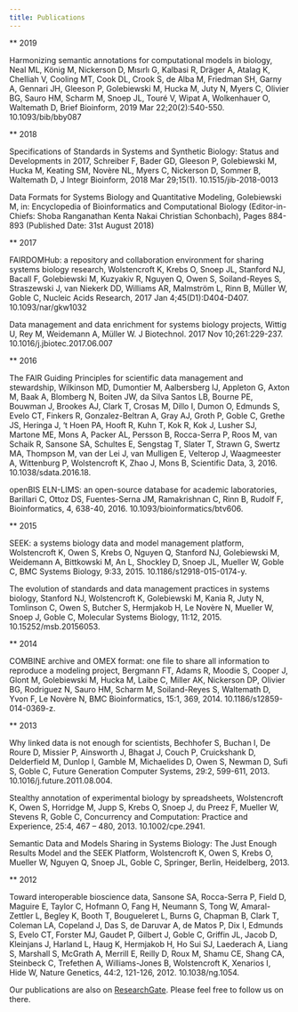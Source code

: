 ```yaml
---
title: Publications
---
```



** 2019

Harmonizing semantic annotations for computational models in biology, Neal ML, König M, Nickerson D, Mısırlı G, Kalbasi R, Dräger A, Atalag K, Chelliah V, Cooling MT, Cook DL, Crook S, de Alba M, Friedman SH, Garny A, Gennari JH, Gleeson P, Golebiewski M, Hucka M, Juty N, Myers C, Olivier BG, Sauro HM, Scharm M, Snoep JL, Touré V, Wipat A, Wolkenhauer O, Waltemath D, Brief Bioinform, 2019 Mar 22;20(2):540-550. 10.1093/bib/bby087

** 2018

Specifications of Standards in Systems and Synthetic Biology: Status and Developments in 2017, Schreiber F, Bader GD, Gleeson P, Golebiewski M, Hucka M, Keating SM, Novère NL, Myers C, Nickerson D, Sommer B, Waltemath D, J Integr Bioinform, 2018 Mar 29;15(1). 10.1515/jib-2018-0013

Data Formats for Systems Biology and Quantitative Modeling, Golebiewski M,  in: Encyclopedia of Bioinformatics and Computational Biology (Editor-in-Chiefs: Shoba Ranganathan Kenta Nakai Christian Schonbach), Pages 884-893 (Published Date: 31st August 2018)

** 2017

FAIRDOMHub: a repository and collaboration environment for sharing systems biology research, Wolstencroft K, Krebs O, Snoep JL, Stanford NJ, Bacall F, Golebiewski M, Kuzyakiv R, Nguyen Q, Owen S, Soiland-Reyes S, Straszewski J, van Niekerk DD, Williams AR, Malmström L, Rinn B, Müller W, Goble C, Nucleic Acids Research, 2017 Jan 4;45(D1):D404-D407. 10.1093/nar/gkw1032

Data management and data enrichment for systems biology projects, Wittig U, Rey M, Weidemann A, Müller W. J Biotechnol. 2017 Nov 10;261:229-237. 10.1016/j.jbiotec.2017.06.007

** 2016

The FAIR Guiding Principles for scientific data management and stewardship, Wilkinson MD, Dumontier M, Aalbersberg IJ, Appleton G, Axton M, Baak A, Blomberg N, Boiten JW, da Silva Santos LB, Bourne PE, Bouwman J, Brookes AJ, Clark T, Crosas M, Dillo I, Dumon O, Edmunds S, Evelo CT, Finkers R, Gonzalez-Beltran A, Gray AJ, Groth P, Goble C, Grethe JS, Heringa J, ‘t Hoen PA, Hooft R, Kuhn T, Kok R, Kok J, Lusher SJ, Martone ME, Mons A, Packer AL, Persson B, Rocca-Serra P, Roos M, van Schaik R, Sansone SA, Schultes E, Sengstag T, Slater T, Strawn G, Swertz MA, Thompson M, van der Lei J, van Mulligen E, Velterop J, Waagmeester A, Wittenburg P, Wolstencroft K, Zhao J, Mons B, Scientific Data, 3, 2016. 10.1038/sdata.2016.18.

openBIS ELN-LIMS: an open-source database for academic laboratories, Barillari C, Ottoz DS, Fuentes-Serna JM, Ramakrishnan C, Rinn B, Rudolf F, Bioinformatics, 4,  638-40, 2016. 10.1093/bioinformatics/btv606.

** 2015

SEEK: a systems biology data and model management platform, Wolstencroft K, Owen S, Krebs O, Nguyen Q, Stanford NJ, Golebiewski M, Weidemann A, Bittkowski M, An L, Shockley D, Snoep JL, Mueller W, Goble C, BMC Systems Biology, 9:33,  2015. 10.1186/s12918-015-0174-y.

The evolution of standards and data management practices in systems biology, Stanford NJ, Wolstencroft K, Golebiewski M, Kania R, Juty N, Tomlinson C, Owen S, Butcher S, Hermjakob H, Le Novère N, Mueller W, Snoep J, Goble C, Molecular Systems Biology, 11:12, 2015. 10.15252/msb.20156053.

** 2014

COMBINE archive and OMEX format: one file to share all information to reproduce a modeling project, Bergmann FT, Adams R, Moodie S, Cooper J, Glont M, Golebiewski M, Hucka M, Laibe C, Miller AK, Nickerson DP, Olivier BG, Rodriguez N, Sauro HM, Scharm M, Soiland-Reyes S, Waltemath D, Yvon F, Le Novère N, BMC Bioinformatics, 15:1, 369, 2014. 10.1186/s12859-014-0369-z.

** 2013

Why linked data is not enough for scientists, Bechhofer S, Buchan I, De Roure D, Missier P, Ainsworth J, Bhagat J, Couch P, Cruickshank D, Delderfield M, Dunlop I, Gamble M, Michaelides D, Owen S, Newman D, Sufi S, Goble C, Future Generation Computer Systems, 29:2, 599-611, 2013. 10.1016/j.future.2011.08.004.

Stealthy annotation of experimental biology by spreadsheets, Wolstencroft K, Owen S, Horridge M, Jupp S, Krebs O, Snoep J, du Preez F, Mueller W, Stevens R, Goble C, Concurrency and Computation: Practice and Experience, 25:4, 467 – 480, 2013. 10.1002/cpe.2941.

Semantic Data and Models Sharing in Systems Biology: The Just Enough Results Model and the SEEK Platform, Wolstencroft K, Owen S, Krebs O, Mueller W, Nguyen Q, Snoep JL, Goble C, Springer, Berlin, Heidelberg, 2013.

** 2012

Toward interoperable bioscience data, Sansone SA, Rocca-Serra P, Field D, Maguire E, Taylor C, Hofmann O, Fang H, Neumann S, Tong W, Amaral-Zettler L, Begley K, Booth T, Bougueleret L, Burns G, Chapman B, Clark T, Coleman LA, Copeland J, Das S, de Daruvar A, de Matos P, Dix I, Edmunds S, Evelo CT, Forster MJ, Gaudet P, Gilbert J, Goble C, Griffin JL, Jacob D, Kleinjans J, Harland L, Haug K, Hermjakob H, Ho Sui SJ, Laederach A, Liang S, Marshall S, McGrath A, Merrill E, Reilly D, Roux M, Shamu CE, Shang CA, Steinbeck C, Trefethen A, Williams-Jones B, Wolstencroft K, Xenarios I, Hide W, Nature Genetics, 44:2, 121-126, 2012. 10.1038/ng.1054.

Our publications are also on [ResearchGate](https://www.researchgate.net/project/FAIRDOM).  Please feel free to follow us on there.


